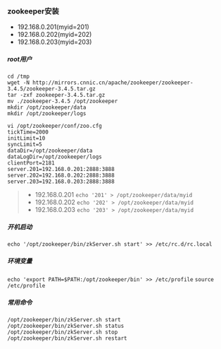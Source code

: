 ### zookeeper安装

* 192.168.0.201(myid=201)
* 192.168.0.202(myid=202)
* 192.168.0.203(myid=203)

##### root用户

```
cd /tmp
wget -N http://mirrors.cnnic.cn/apache/zookeeper/zookeeper-3.4.5/zookeeper-3.4.5.tar.gz
tar -zxf zookeeper-3.4.5.tar.gz
mv ./zookeeper-3.4.5 /opt/zookeeper
mkdir /opt/zookeeper/data
mkdir /opt/zookeeper/logs

vi /opt/zookeeper/conf/zoo.cfg
tickTime=2000 
initLimit=10
syncLimit=5
dataDir=/opt/zookeeper/data
dataLogDir=/opt/zookeeper/logs
clientPort=2181
server.201=192.168.0.201:2888:3888
server.202=192.168.0.202:2888:3888
server.203=192.168.0.203:2888:3888
```

> * 192.168.0.201 `echo '201' > /opt/zookeeper/data/myid`
> * 192.168.0.202 `echo '202' > /opt/zookeeper/data/myid`
> * 192.168.0.203 `echo '203' > /opt/zookeeper/data/myid`

##### 开机启动
`echo '/opt/zookeeper/bin/zkServer.sh start' >> /etc/rc.d/rc.local`

##### 环境变量
`echo 'export PATH=$PATH:/opt/zookeeper/bin' >> /etc/profile`
`source /etc/profile`

##### 常用命令

```
/opt/zookeeper/bin/zkServer.sh start
/opt/zookeeper/bin/zkServer.sh status
/opt/zookeeper/bin/zkServer.sh stop
/opt/zookeeper/bin/zkServer.sh restart
```
